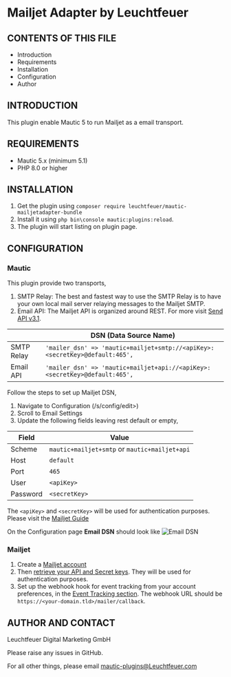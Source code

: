 Mailjet Adapter by Leuchtfeuer
==============================


CONTENTS OF THIS FILE
---------------------

* Introduction
* Requirements
* Installation
* Configuration
* Author

INTRODUCTION
------------

This plugin enable Mautic 5 to run Mailjet as a email transport.

REQUIREMENTS
------------
- Mautic 5.x (minimum 5.1)
- PHP 8.0 or higher

INSTALLATION
------------

1. Get the plugin using `composer require leuchtfeuer/mautic-mailjetadapter-bundle`
2. Install it using `php bin\console mautic:plugins:reload`.
3. The plugin will start listing on plugin page.


CONFIGURATION
-------------

### Mautic 

This plugin provide two transports,
1. SMTP Relay:
   The best and fastest way to use the SMTP Relay is to have your own local mail server relaying messages to the Mailjet SMTP.
2. Email API:
   The Mailjet API is organized around REST. For more visit [Send API v3.1][SendApiV31Home].

|            | DSN (Data Source Name)                                                      | 
|------------|-----------------------------------------------------------------------------|
| SMTP Relay | `'mailer_dsn' => 'mautic+mailjet+smtp://<apiKey>:<secretKey>@default:465',` |
| Email API  | `'mailer_dsn' => 'mautic+mailjet+api://<apiKey>:<secretKey>@default:465',`  |


Follow the steps to set up Mailjet DSN,
1. Navigate to Configuration (/s/config/edit>)
2. Scroll to Email Settings
3. Update the following fields leaving rest default or empty,

| Field    | Value                                         |
|----------|-----------------------------------------------|
| Scheme   | `mautic+mailjet+smtp` or `mautic+mailjet+api` |
| Host     | `default`                                     |
| Port     | `465`                                         |
| User     | `<apiKey>`                                    |
| Password | `<secretKey>`                                 |

The `<apiKey>` and `<secretKey>` will be used for authentication purposes. Please visit the [Mailjet Guide][MailjetGuidePage]

On the Configuration page **Email DSN** should look like ![Email DSN](Docs/imgs/02%20-%20Email%20DSN.png "Email DSN")

### Mailjet

1. Create a [Mailjet account][MailjetSignup]
2. Then [retrieve your API and Secret keys][RetrieveKeys]. They will be used for authentication purposes.
3. Set up the webhook hook for event tracking from your account preferences, in the [Event Tracking section][EventTrackingSection]. The webhook URL should be `https://<your-domain.tld>/mailer/callback`.

 


AUTHOR AND CONTACT
------

Leuchtfeuer Digital Marketing GmbH

Please raise any issues in GitHub.

For all other things, please email mautic-plugins@Leuchtfeuer.com


[MailjetGuidePage]: <https://dev.mailjet.com/email/guides/getting-started/>
[SendApiV31Home]: <https://dev.mailjet.com/email/guides/send-api-v31/>
[MailjetSignup]: <https://app.mailjet.com/signup>
[RetrieveKeys]: <https://app.mailjet.com/account/api_keys>
[EventTrackingSection]: <https://app.mailjet.com/account/triggers>

